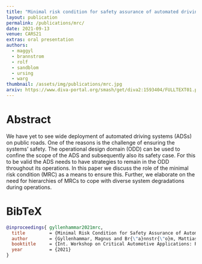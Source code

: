 ```yaml
---
title: "Minimal risk condition for safety assurance of automated driving systems"
layout: publication
permalink: /publications/mrc/
date: 2021-09-13
venue: CARS21
extras: oral presentation
authors:
  - maggyl
  - brannstrom
  - rolf
  - sandblom
  - ursing
  - warg
thumbnail: /assets/img/publications/mrc.jpg
arxiv: https://www.diva-portal.org/smash/get/diva2:1593404/FULLTEXT01.pdf
---
```


# Abstract
We have yet to see wide deployment of automated driving systems (ADSs) on public roads. One of the reasons is the challenge of ensuring the systems’ safety. The operational design domain (ODD) can be used to confine the scope of the ADS and subsequently also its safety case. For this to be valid the ADS needs to have strategies to remain in the ODD throughout its operations. In this paper we discuss the role of the minimal risk condition (MRC) as a means to ensure this. Further, we elaborate on the need for hierarchies of MRCs to cope with diverse system degradations during operations.

# BibTeX
```bibtex
@inproceedings{ gyllenhammar2021mrc,
  title         = {Minimal Risk Condition for Safety Assurance of Automated Driving Systems},
  author        = {Gyllenhammar, Magnus and Br{\"a}nnstr{\"o}m, Mattias and Johansson, Rolf and Sandblom, Fredrik and Ursing, Stig and Warg, Fredrik},
  booktitle     = {Int. Workshop on Critical Automotive Applications: Robustness \& Safety (CARS)},
  year          = {2021}
}
```
